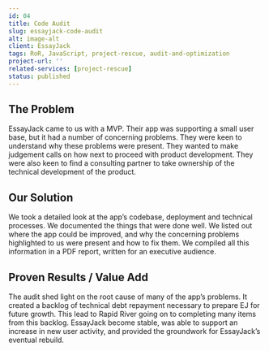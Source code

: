 ```yaml
---
id: 04
title: Code Audit
slug: essayjack-code-audit
alt: image-alt
client: EssayJack
tags: RoR, JavaScript, project-rescue, audit-and-optimization
project-url: ''
related-services: [project-rescue]
status: published
---
```


<div class="problem">
<h2 class="subheading">The Problem</h2>
<p>
EssayJack came to us with a MVP. Their app was supporting a small user base, but it had a number of concerning problems. They were keen to understand why these problems were present. They wanted to make judgement calls on how next to proceed with product development. They were also keen to find a consulting partner to take ownership of the technical development of the product.
</p>
</div>

<div class="solution">
<h2 class="subheading">Our Solution</h2>
<p>
We took a detailed look at the app’s codebase, deployment and technical processes. We documented the things that were done well. We listed out where the app could be improved, and why the concerning problems highlighted to us were present and how to fix them. We compiled all this information in a PDF report, written for an executive audience.
</p>
</div>

<div class="value">
<h2 class="subheading">Proven Results / Value Add</h2>
<p>
The audit shed light on the root cause of many of the app’s problems. It created a backlog of technical debt repayment necessary to prepare EJ for future growth. This lead to Rapid River going on to completing many items from this backlog. EssayJack become stable, was able to support an increase in new user activity, and provided the groundwork for EssayJack’s eventual rebuild.
</p>
</div>
